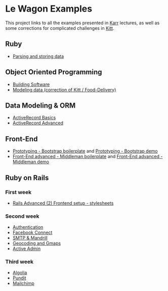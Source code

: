 # Le Wagon Examples

This project links to all the examples presented in [Karr](http://karr.lewagon.org) lectures, as well as some corrections for complicated challenges in [Kitt](http://kitt.lewagon.org).

## Ruby 

* [Parsing and storing data](https://github.com/lewagon/ruby-scraping)

## Object Oriented Programming

* [Building Software](https://github.com/lewagon/oop-todolist)
* [Modeling data (correction of Kitt / Food-Delivery)](https://github.com/lewagon/oop-food-delivery)

## Data Modeling & ORM

* [ActiveRecord Basics](https://github.com/lewagon/active-record-demo)
* [ActiveRecord Advanced](https://github.com/lewagon/active-record-demo)

## Front-End

* [Prototyping - Bootstrap boilerplate](https://github.com/lewagon/bootstrap-boilerplate) and [Prototyping - Bootstrap demo](https://github.com/lewagon/bootstrap-challenges/tree/master/04-bootstrap-mockup-v2)
* [Front-End advanced - Middleman boilerplate]() and [Front-End advanced - Middleman demo](https://github.com/lewagon/stylus)

## Ruby on Rails

### First week

* [Rails Advanced (2) Frontend setup - stylesheets](https://github.com/lewagon/rails-stylesheets)

### Second week

* [Authentication](https://github.com/lewagon/rails-devise)
* [Facebook Connect](https://github.com/lewagon/rails-facebook-connect)
* [SMTP & Mandrill](https://github.com/lewagon/rails-mailing)
* [Geocoding and Gmaps](https://github.com/lewagon/rails-google-maps)
* [Active Admin](https://github.com/lewagon/rails-active-admin)

### Third week

* [Algolia](https://github.com/lewagon/rails-algolia)
* [Pundit](https://github.com/lewagon/rails-pundit)
* [Mailchimp](https://github.com/lewagon/rails-mailchimp)
